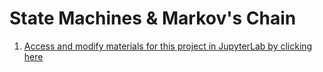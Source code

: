 # State Machines & Markov's Chain
1. [Access and modify materials for this project in JupyterLab by clicking here](http://cedvm.zapto.org/hub/user-redirect/git-pull?repo=https%3A%2F%2Fgithub.com%2Fthebushschool%2Ffcsr&branch=gh-pages&urlpath=lab%2Ftree%2Ffcsr%2Fprojects%2Fmarkovs_chain%2Fmarkovs_chain.ipynb?reset)
